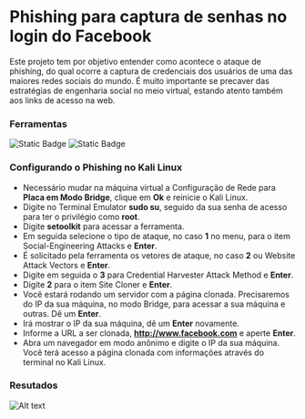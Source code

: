 # Phishing para captura de senhas no login do Facebook

Este projeto tem por objetivo entender como acontece o ataque de phishing, do qual ocorre a captura de credenciais dos usuários de uma das maiores redes sociais do mundo. É muito importante se precaver das estratégias de engenharia social no meio virtual, estando atento também aos links de acesso na web. 

### Ferramentas
![Static Badge](https://img.shields.io/badge/Kali%20Linux-black?style=flat&logo=Kali%20Linux&logoColor=white&logoSize=auto&link=https%3A%2F%2Fwww.kali.org%2F)
![Static Badge](https://img.shields.io/badge/Setoolkit-black?style=flat&logo=GNOME%20Terminal&logoColor=white&logoSize=auto&link=https%3A%2F%2Fwww.kali.org%2F)

### Configurando o Phishing no Kali Linux

- Necessário mudar na máquina virtual a Configuração de Rede para **Placa em Modo Bridge**, clique em **Ok** e reinicie o Kali Linux. 
- Digite no Terminal Emulator **sudo su**, seguido da sua senha de acesso para ter o privilégio como **root**.
- Digite **setoolkit** para acessar a ferramenta.
- Em seguida selecione o tipo de ataque, no caso **1** no menu, para o item Social-Engineering Attacks e **Enter**.
- É solicitado pela ferramenta os vetores de ataque, no caso **2** ou Website Attack Vectors e **Enter**.
- Digite em seguida o **3** para Credential Harvester Attack Method e **Enter**.
- Digite **2** para o item Site Cloner e **Enter**.
- Você estará rodando um servidor com a página clonada. Precisaremos do IP da sua máquina, no modo Bridge, para acessar a sua máquina e outras. Dê um **Enter**.
- Irá mostrar o IP da sua máquina, dê um **Enter** novamente.
- Informe a URL a ser clonada, **http://www.facebook.com** e aperte **Enter**.
- Abra um navegador em modo anônimo e digite o IP da sua máquina. Você terá acesso a página clonada com informações através do terminal no Kali Linux.

### Resutados

![Alt text](./passwd.png "Optional title")
